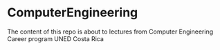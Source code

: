 # ComputerEngineering
The content of this repo is about to lectures from Computer Engineering Career program UNED Costa Rica
